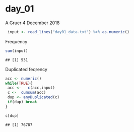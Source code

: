 day\_01
================
A Gruer
4 December 2018

``` r
 input <- read_lines("day01_data.txt") %>% as.numeric()
```

Frequency

``` r
sum(input)
```

    ## [1] 531

Duplicated feqrency

``` r
acc <- numeric()
while(TRUE){
 acc <-   c(acc,input)
 c <-  cumsum(acc)  
 dup <- anyDuplicated(c) 
 if(dup) break
}

c[dup]
```

    ## [1] 76787
